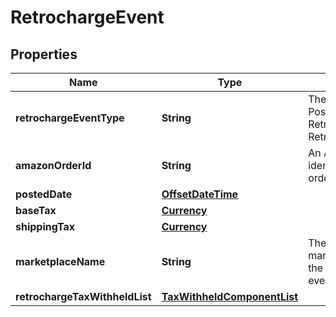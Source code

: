 # RetrochargeEvent

## Properties
Name | Type | Description | Notes
------------ | ------------- | ------------- | -------------
**retrochargeEventType** | **String** | The type of event.  Possible values:  * Retrocharge  * RetrochargeReversal |  [optional]
**amazonOrderId** | **String** | An Amazon-defined identifier for an order. |  [optional]
**postedDate** | [**OffsetDateTime**](OffsetDateTime.md) |  |  [optional]
**baseTax** | [**Currency**](Currency.md) |  |  [optional]
**shippingTax** | [**Currency**](Currency.md) |  |  [optional]
**marketplaceName** | **String** | The name of the marketplace where the retrocharge event occurred. |  [optional]
**retrochargeTaxWithheldList** | [**TaxWithheldComponentList**](TaxWithheldComponentList.md) |  |  [optional]
